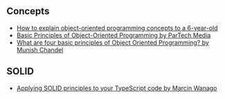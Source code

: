 ## Concepts

- [How to explain object-oriented programming concepts to a 6-year-old](https://www.freecodecamp.org/news/object-oriented-programming-concepts-21bb035f7260/)
- [Basic Principles of Object-Oriented Programming by ParTech Media](https://www.partech.nl/en/publications/2020/10/basic-principles-of-object-oriented-programming)
- [What are four basic principles of Object Oriented Programming? by Munish Chandel](https://medium.com/@cancerian0684/what-are-four-basic-principles-of-object-oriented-programming-645af8b43727)

## SOLID
- [Applying SOLID principles to your TypeScript code by Marcin Wanago](https://wanago.io/2020/02/03/applying-solid-principles-to-your-typescript-code/)
